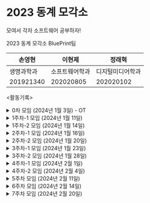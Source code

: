 # 2023 동계 모각소
모여서 각자 소프트웨어 공부하자!

2023 동계 모각소 BluePrint팀 

|손영현|이현제|정래혁|
|---|---|---|
|생명과학과|소프트웨어학과|디지털미디어학과|
|201921340|202020805|202020102|

<활동기록>

<details>
  <summary>0차 모임 (2024년 1월 3일) - OT</summary>
<img width="1421" alt="스크린샷 2024-01-03 오후 9 20 56" src="https://github.com/BluePrintCrew/2023winterMogakso/assets/106378321/cfb4e814-d931-4b42-a3b1-33a3c13b631b">
BluePrintCrew 목표 및 아이디어 선정 회의록 : https://velog.io/@guswp320/%EB%AA%A8%EA%B0%81%EC%86%8C-0
</details>

<details>
<summary>1주차-1 모임 (2024년 1월 11일)</summary><br/>
<img width="939" alt="1 11" src="https://github.com/BluePrintCrew/2023winterMogakso/assets/106378321/52283350-31fc-48d3-98d0-622476f6d7df"> 
<br/>
BluePrintCrew 회의록: https://development-diary-0h.tistory.com/10
    <br/>
이현제 -  스터디정리 및 소감 : https://velog.io/@guswp320/%EB%AA%A8%EA%B0%81%EC%86%8C-1Spring-1
<br/>
손영현 -  스터디정리 및 소감 : https://development-diary-0h.tistory.com/4
<br/>
정래혁 - 스터디정리 및 소감 : https://raeogi.tistory.com/30
</details>

<details>
<summary>1주차-2 모임 (2024년 1월 14일)</summary><br/>
<img width="1440" alt="스크린샷 2024-01-14 오후 9 10 23" src="https://github.com/BluePrintCrew/2023winterMogakso/assets/106378321/c3132818-083a-4f41-b5d2-1db43438a37c">
<br/>
이현제 - 스터디정리 및 소감 : https://velog.io/@guswp320/%EB%AA%A8%EA%B0%81%EC%86%8C
<br/>
손영현 - 스터디정리 및 소감 : https://development-diary-0h.tistory.com/6.
<br/>
정래혁 - 스터디정리 및 소감 : https://raeogi.tistory.com/31
</details>

<details>

 <summary> 2주차-1 모임 (2024년 1월 16일) </summary>
 <img width="951" alt="KakaoTalk_20240116_211240540" src="https://github.com/BluePrintCrew/2023winterMogakso/assets/142381040/8454eecc-d4d6-415f-89b4-9f2167f88fdc">
 <br/>
이현제 - 스터디정리 및 소감 : https://velog.io/@guswp320/%EB%AA%A8%EA%B0%81%EC%86%8C-3java%EC%9D%98-%EB%A9%94%EB%AA%A8%EB%A6%AC-%EA%B5%AC%EC%A1%B0
<br/>
손영현 - 스터디정리 및 소감 : https://development-diary-0h.tistory.com/7
<br/>
정래혁 - 스터디정리 및 소감 : https://raeogi.tistory.com/32


<br/>
</details>

<details>
<summary>2주차-2 모임 (2024년 1월 20일) </summary>
<img width="1433" alt="2주차-2" src="https://github.com/BluePrintCrew/2023winterMogakso/assets/142381040/a2f502b0-f882-4085-a118-c4534dca5441">
<br/>
이현제 - 스터디정리 및 소감 : https://velog.io/@guswp320/%EB%AA%A8%EA%B0%81%EC%86%8C-4
<br/>
손영현 - 스터디정리 및 소감 :  https://development-diary-0h.tistory.com/9
<br/>
정래혁 - 스터디정리 및 소감 : https://raeogi.tistory.com/33
<br/>
</details>

<details>
<summary>3주차-1 모임 (2024년 1월 23일) </summary>
  <img width="1435" alt="2024 01 23" src="https://github.com/BluePrintCrew/2023winterMogakso/assets/142381040/4b52a5de-6834-4abf-a0db-71a6c025435a">
이현제 - 스터디정리 및 소감 : https://velog.io/@guswp320/%EB%AA%A8%EA%B0%81%EC%86%8C-5%EC%8B%B1%EA%B8%80%ED%86%A4-%EC%BB%A8%ED%85%8C%EC%9D%B4%EB%84%88
<br/>
손영현 - 스터디정리 및 소감 : https://development-diary-0h.tistory.com/11  
  <br/>
정래혁 - 스터디정리 및 소감 : https://raeogi.tistory.com/34
</details>

<details>
<summary>3주차-2 모임 (2024년 1월 28일) </summary>
<img width="1434" alt="스크린샷 2024-01-28 오후 11 02 00" src="https://github.com/BluePrintCrew/2023winterMogakso/assets/106378321/32944fbd-b87d-43a7-a499-80d60cff666e">
이현제 - 스터디 정리 및 소감 : https://velog.io/@guswp320/%EB%AA%A8%EA%B0%81%EC%86%8C-6%EC%BB%B4%ED%8F%AC%EB%84%8C%ED%8A%B8-%EC%8A%A4%EC%BA%94
  <br/>
손영현 - 스터디정리 및 소감 : https://development-diary-0h.tistory.com/12
  <br/>
정래혁 - 스터디정리 및 소감 : https://raeogi.tistory.com/35
</details>

<details>
  <summary>4주차-1 모임 (2024년 2월 1일) </summary>
  <img width="1435" alt="스크린샷 2024-02-01 오후 9 04 32" src="https://github.com/BluePrintCrew/2023winterMogakso/assets/106378321/5c17045b-bcd2-4570-86c1-054871d836d4">
이현제 - 스터디 정리 및 소감 : https://velog.io/@guswp320/%EB%AA%A8%EA%B0%81%EC%86%8C-6%EC%9D%98%EC%A1%B4%EA%B4%80%EA%B3%84-%EC%A3%BC%EC%9E%85#%EB%AA%A8%EA%B0%81%EC%86%8C-%EC%86%8C%EA%B0%90
  <br/>
손영현 - 스터디정리 및 소감 : https://development-diary-0h.tistory.com/13
   <br/>
정래혁 - 스터디정리 및 소감 : https://raeogi.tistory.com/36
</details>

<details>
  <summary>4주차-2 모임 (2024년 2월 4일) </summary>
  <img width="1434" alt="스크린샷 2024-02-04 오후 11 10 26" src="https://github.com/BluePrintCrew/2023winterMogakso/assets/106378321/415e3822-f677-4062-aa55-8b76a9a9fb7d">
이현제 - 스터디 정리 및 소감 :https://velog.io/@guswp320/%EB%AA%A8%EA%B0%81%EC%86%8C-7%EB%91%90%EA%B0%9C-%EC%9D%B4%EC%83%81%EC%9D%98-%EB%B9%88-%EC%A1%B0%ED%9A%8C
  <br/>
손영현 - 스터디 정리 및 소감 : https://development-diary-0h.tistory.com/14
  <br/>
정래혁 - 스터디 정리 및 소감 : https://raeogi.tistory.com/37
  <br/>
</details>

<details>
<summary>5주차 모임 (2024년 2월 11일) </summary>
  <img width="1440" alt="스크린샷 2024-02-11 오후 9 05 11" src="https://github.com/BluePrintCrew/2023winterMogakso/assets/106378321/f8d35605-3832-4cbd-b333-195ce297b424">
이현제 - 스터디 정리 및 소감 : https://velog.io/@guswp320/%EB%AA%A8%EA%B0%81%EC%86%8C-8%EB%B9%88-%EC%83%9D%EB%AA%85%EC%A3%BC%EA%B8%B0-%EC%BD%9C%EB%B0%B1
  <br/>
손영현 - 스터디 정리 및 소감 : https://development-diary-0h.tistory.com/15
      <br/>
정래혁 - 스터디 정리 및 소감 : https://raeogi.tistory.com/38
  <br/>
</details>

<details>
<summary>6주차 모임 (2024년 2월 14일) </summary>
 <img width="1429" alt="스크린샷 2024-02-14 오후 11 09 45" src="https://github.com/BluePrintCrew/2023winterMogakso/assets/106378321/b4290ad6-7273-4c45-b12f-0524b0624e7c">
이현제 - 스터디 정리 및 소감 : https://velog.io/@guswp320/%EB%AA%A8%EA%B0%81%EC%86%8C-9%EC%9B%B9-%EC%95%A0%ED%94%8C%EB%A6%AC%EC%BC%80%EC%9D%B4%EC%85%98%EC%9D%98-%EC%9D%B4%ED%95%B4
  <br/>
손영현 - 스터디 정리 및 소감 : https://development-diary-0h.tistory.com/17
      <br/>
정래혁 - 스터디 정리 및 소감 : https://raeogi.tistory.com/39
  <br/>
</details>

<details>
<summary>7주차 모임 (2024년 2월 20일) </summary>
<img width="1425" alt="스크린샷 2024-02-20 오후 11 12 04" src="https://github.com/BluePrintCrew/2023winterMogakso/assets/106378321/01c99004-b704-4411-91db-34e7f755272a">
      <br/>
이현제 - 스터디 정리 및 소감 : https://velog.io/@guswp320/%EB%AA%A8%EA%B0%81%EC%86%8C11%EC%84%9C%EB%B8%94%EB%A6%BF
  <br/>
   <br/>
손영현 - 스터디 정리 및 소감 : https://development-diary-0h.tistory.com/16
     <br/>
</details>
